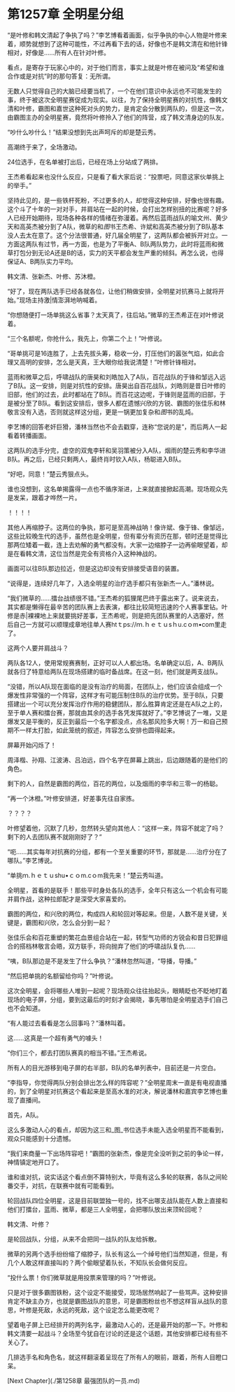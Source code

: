 # 第1257章 全明星分组

“是叶修和韩文清起了争执了吗？”李艺博看着画面，似乎争执的中心人物是叶修来着，顺势就想到了这种可能性，不过再看下去的话，好像也不是韩文清在和他针锋相对，好像是……所有人在针对叶修。

看点，是寄存于玩家心中的，对于他们而言，事实上就是叶修在被问及“希望和谁合作或是对抗”时的那句答复：无所谓。

无数人只觉得自己的大脑已经要当机了，一个在他们意识中永远也不可能发生的事，终于被这次全明星赛促成为现实。以往，为了保持全明星赛的对抗性，像韩文清和叶修，霸图和嘉世这种死对头的势力，是肯定会分散到两队的，但是这一次，由霸图主办的全明星赛，竟然将叶修拎入了他们的阵营，成了韩文清身边的队友。

“吵什么吵什么！”结果没想到先出声呵斥的却是楚云秀。

高潮终于来了，全场激动。

24位选手，在名单被打出后，已经在场上分站成了两排。

王杰希看起来也没什么反应，只是看了看大家后说：“投票吧，同意这家伙单挑上的举手。”

坚持此见的，是一些铁杆死粉，不过更多的人，却觉得这种安排，好像也很有趣。这个斗了十年的一对对手，并肩站在一起的时候，会打出怎样别扭的比赛呢？好多人已经开始期待，现场各种各样的情绪在弥漫着。再然后蓝雨战队的喻文州、黄少天和高英杰被分到了A队，微草的和*图*书王杰希、许斌和高英杰被分到了B队基本没人去太在意了。这个分法很普通，好几届全明星了，这两队都会被拆开对立。一方面这两队有过节，再一方面，也是为了平衡A、B队两队势力，此时将蓝雨和微草打包分到无论A还是B的话，实力的天平都会发生严重的倾斜。再怎么说，也得保证A、B两队实力平均。

韩文清、张新杰、叶修、苏沐橙。

“好了，现在两队选手已经各就各位，让他们稍做安排，全明星对抗赛马上就将开始。”现场主持激|情澎湃地呐喊着。

“你想随便打一场单挑这么省事？太天真了，往后站。”微草的王杰希正在对叶修说着。

“三个名额呢，你抢什么，我先上，你第二个上！”叶修说。

“哥单挑可是16连胜了，上去先拔头筹，稳收一分，打压他们的嚣张气焰，如此合理又高明的安排，怎么是天真，王大眼你给我说清楚！”叶修针锋相对。

蓝雨和微草之后，呼啸战队的唐昊和刘皓加入了A队，百花战队的于锋和邹远入远了B队。这一安排，则是对抗性的安排。唐昊出自百花战队，刘皓则是昔日叶修的旧部，他们的过去，此时都站在了B队。而百花这边呢，于锋则是蓝雨的旧部，于是被分至了B队。看到这安排后，很多人都在遗憾兴欣的方锐、霸图的张佳乐和林敬言没有入选，否则就这样这分组，更是一锅更加复杂和*图*书的乱炖。

李艺博的回答老奸巨猾，潘林当然也不会去戳穿，连称“您说的是”，而后两人一起看着转播画面。

这两队的选手分完，虚空的双鬼李轩和吴羽策被分入A队，烟雨的楚云秀和李华进B队。再之后，已经只剩两人，最终肖时钦入A队，杨聪进入B队。

“好吧，同意！”楚云秀狠点头。

谁也没想到，这名单揭露得一点也不循序渐进，上来就直接掀起高潮。现场观众先是发呆，跟着才哗然一片。

！！！！

其他人再缩脖子。这两位的争执，那可是至高神战呐！像许斌、像于锋、像邹远，这些比较晚生代的选手，虽然也是全明星，但有辈分有资历在那，顿时还是觉得比那两位矮着一截，连上去劝解的勇气都没有。大家一边缩脖子一边再偷眼望着，却是在看韩文清，这位当然是完全有资格介入这种神战的。

画面可以往B队那边拉近，但是这边却没有安排接受语音的装置。

“说得是，连续好几年了，入选全明星的治疗选手都只有张新杰一人。”潘林说。

“我们微草的……擂台战绩很不错。”王杰希的狐狸尾巴终于露出来了。说来说去，其实都是懒得在最辛苦的团队赛上去表演，都往比较简短迅速的个人赛事里钻。叶修是赤|裸裸地上来就要挑好差事，王杰希呢，则是把先团队赛里的人选塞好，然后自己一方就可以顺理成章地往单人赛htｔps://ｍ.ｈｅｔｕsｈu.cｏm•com里走了。

这两个人要并肩战斗？

两队各12人，使用常规赛赛制，正好可以人人都出场。名单确定以后，A、B两队就各归了特意给两队在现场搭建的临时备战席。在这一刻，他们就是两支战队。

“没错，所以A队现在面临的是没有治疗的局面，在团队上，他们应该会组成一个爆发性非常强的一个阵容，这样才有可能压制住B队的治疗优势。至于B队，只要搭建出一个可以充分发挥治疗作用的稳健团队，那么胜算肯定还是在A队之上的，至于单人赛和擂台赛，那就由其余的选手各凭发挥就好了。”李艺博说了一堆，又是爆发又是平衡的，反正到最后一个名字都没点，点名那风险多大啊！万一和自己预期不一样太打脸，如此笼统的叙述，阵容怎么安排也圆得起来。

屏幕开始闪烁了！

周泽楷、孙翔、江波涛、吕泊远，四个名字在屏幕上跳出，后边跟随着的是他们的角色。

剩下的人，自然是霸图的两位，百花的两位，以及烟雨的李华和三零一的杨聪。

“再一个沐橙。”叶修安排道，好差事先往自家拣。

？？？？

叶修望着他，沉默了几秒，忽然转头望向其他人：“这样一来，阵容不就定了吗？剩下的人去团队赛不就刚刚好了？”

“呃……其实每年对抗赛的分组，都有一个至关重要的环节，那就是……治疗分在了哪队。”李艺博说。

“单挑ｍ.ｈｅｔｕshu•ｃｏm.cｏm我先来！”楚云秀叫道。

全明星，首看的是联手！那些平时身处各队的选手，全年只有这么一个机会有可能并肩作战，这种拉郎配才是深受大家喜爱的。

霸图的两位，和兴欣的两位，构成四人和轮回对等起来。但是，人数不是关键，关键是，霸图和兴欣，怎么会分到一起？

张佳乐会和百花重塑的繁花血景组合站在一起，转型气功师的方锐会和昔日犯罪组合的搭档林敬言会晤，双方联手，将向抛弃了他们的呼啸战队复仇……

“咦，B队那边是不是发生了什么争执？”潘林忽然叫道，“导播，导播。”

“然后把单挑的名额留给你吗？”叶修说。

这次全明星，会将哪些人堆到一起呢？现场观众往往抬起头，眼睛眨也不眨地盯着现场的电子屏，分组，要到这最后的时刻才会揭晓，事先哪怕是全明星选手们自己也不会知道。

“有人能过去看看是怎么回事吗？”潘林叫着。

这……这真是一个超有勇气的噱头！

“你们三个，都去打团队赛真的相当不错。”王杰希说。

所有人的目光游移到电子屏的右半部，B队的名单列表中，目前还是一片空白。

“李指导，你觉得两队分别会排出怎么样的阵容呢？”全明星周末一直是有电视直播的，到了全明星对抗赛这个看起来是至高水准的对决，解说潘林和嘉宾李艺博也重现了直播间。

首先，A队。

这么多激动人心的看点，却因为这三和_图_书位选手未能入选全明星而不能看到，观众只能感到十分遗憾。

“我们来商量一下出场阵容吧！”霸图的张新杰，像是完全没听到之前的争论一样，神情镇定地开口了。

谁和谁对抗，说实话这个看点倒不算特别大，毕竟有这么多轮的联赛，各队之间轮番交手，对抗，在联赛中就有可能看到。

轮回战队四位全明星，这是目前联盟独一号的，找不出哪支战队能在人数上直接和他们打擂台，蓝雨、微草，都是三人全明星，会把哪队放出来顶轮回呢？

韩文清、叶修？

是轮回战队，分组，从来不会把同一战队的队友给拆散。

微草的另两个选手纷纷缩了缩脖子，队长有这么一个绰号他们当然知道，但是，有几个人敢这样直接叫的？两个偷眼望着队长，不知队长会做何反应。

“投什么票！你们微草就是用投票来管理的吗？”叶修说。

只是对于很多霸图铁粉，这个设定不能接受，现场居然响起了一些骂声。这种安排肯定不缺主办方，也就是霸图战队的意思，可是霸图粉丝也不想这样盲从战队的意思，叶修是死敌，永远的死敌，这个设定怎么能更改呢？

望着电子屏上已经排开的两列名字，最激动人心的，还是最开始的那一下。叶修和韩文清要一起战斗？全场至今犹自在讨论的还是这个话题，其他安排都已经有些不关心了。

几排选手名和角色名，就这样翻滚着呈现在了所有人的眼前，跟着，所有人目瞪口呆。



[Next Chapter](./第1258章 最强团队的一员.md)